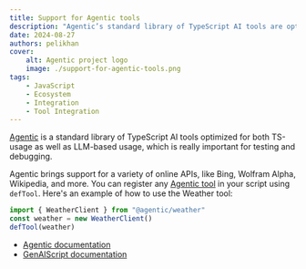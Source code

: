 ```yaml
---
title: Support for Agentic tools
description: "Agentic’s standard library of TypeScript AI tools are optimized for both TS-usage as well as LLM-based usage, which is really important for testing and debugging."
date: 2024-08-27
authors: pelikhan
cover:
    alt: Agentic project logo
    image: ./support-for-agentic-tools.png
tags:
    - JavaScript
    - Ecosystem
    - Integration
    - Tool Integration
---
```


[Agentic](https://agentic.so/) is a standard library of TypeScript AI tools optimized for both TS-usage as well as LLM-based usage, which is really important for testing and debugging.

Agentic brings support for a variety of online APIs, like Bing, Wolfram Alpha, Wikipedia, and more. You can register any [Agentic tool](https://agentic.so/tools/) in your script using `defTool`. Here's an example of how to use the Weather tool:

```js
import { WeatherClient } from "@agentic/weather"
const weather = new WeatherClient()
defTool(weather)
```

-   [Agentic documentation](https://agentic.so/sdks/genaiscript)
-   [GenAIScript documentation](https://microsoft.github.io/genaiscript/guides/agentic-tools/)

